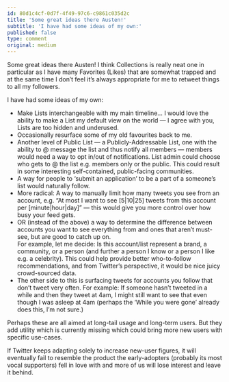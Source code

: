 ```yaml
---
id: 80d1c4cf-0d7f-4f49-97c6-c9861c035d2c
title: 'Some great ideas there Austen!'
subtitle: 'I have had some ideas of my own:'
published: false
type: comment
original: medium
---
```




Some great ideas there Austen! I think Collections is really neat one in particular as I have many Favorites (Likes) that are somewhat trapped and at the same time I don’t feel it’s always appropriate for me to retweet things to all my followers.

I have had some ideas of my own:

- Make Lists interchangeable with my main timeline… I would love the ability to make a List my default view on the world — I agree with you, Lists are too hidden and underused.
- Occasionally resurface some of my old favourites back to me.
- Another level of Public List — a Publicly-Addressable List, one with the ability to @ message the list and thus notify all members — members would need a way to opt in/out of notifications. List admin could choose who gets to @ the list e.g. members only or the public. This could result in some interesting self-contained, public-facing communities.
- A way for people to ‘submit an application’ to be a part of a someone’s list would naturally follow.
- More radical: A way to manually limit how many tweets you see from an account, e.g. “At most I want to see \[5|10|25\] tweets from this account per \[minute|hour|day\]” — this would give you more control over how busy your feed gets.
- OR (instead of the above) a way to determine the difference between accounts you want to see everything from and ones that aren’t must-see, but are good to catch up on.  
    For example, let me decide: Is this account/list represent a brand, a community, or a person (and further a person I know or a person I like e.g. a celebrity). This could help provide better who-to-follow recommendations, and from Twitter’s perspective, it would be nice juicy crowd-sourced data.
- The other side to this is surfacing tweets for accounts you follow that don’t tweet very often. For example: If someone hasn’t tweeted in a while and then they tweet at 4am, I might still want to see that even though I was asleep at 4am (perhaps the ‘While you were gone’ already does this, I’m not sure.)

Perhaps these are all aimed at long-tail usage and long-term users. But they add utility which is currently missing which could bring more new users with specific use-cases.

If Twitter keeps adapting solely to increase new-user figures, it will eventually fail to resemble the product the early-adopters (probably its most vocal supporters) fell in love with and more of us will lose interest and leave it behind.

